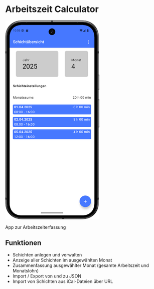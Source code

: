 # Arbeitszeit Calculator

<img src="docu/assets/list_view.png" alt="Listenansicht aller Schichten" width="300"/>

App zur Arbeitszeiterfassung

## Funktionen

- Schichten anlegen und verwalten
- Anzeige aller Schichten im ausgewählten Monat
- Zusammenfassung ausgewählter Monat (gesamte Arbeitszeit und Monatslohn)
- Import / Export von und zu JSON
- Import von Schichten aus iCal-Dateien über URL